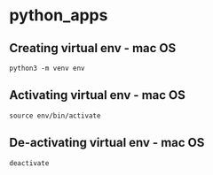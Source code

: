 # python_apps

## Creating virtual env - mac OS
```
python3 -m venv env
```

## Activating virtual env - mac OS
```
source env/bin/activate
```


## De-activating virtual env - mac OS
```
deactivate
```
